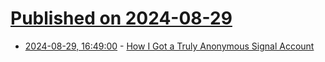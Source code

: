 # [Published on 2024-08-29](index.md)

* [2024-08-29, 16:49:00](https://soylentnews.org/article.pl?sid=24/08/29/0033200&from=rss) - [How I Got a Truly Anonymous Signal Account](https://soylentnews.org/article.pl?sid=24/08/29/0033200&from=rss)
